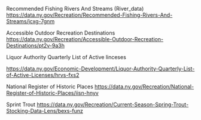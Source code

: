  Recommended Fishing Rivers And Streams (River_data)
https://data.ny.gov/Recreation/Recommended-Fishing-Rivers-And-Streams/jcxg-7gnm

Accessible Outdoor Recreation Destinations
https://data.ny.gov/Recreation/Accessible-Outdoor-Recreation-Destinations/pt2v-9a3h

Liquor Authority Quarterly List of Active linceses

https://data.ny.gov/Economic-Development/Liquor-Authority-Quarterly-List-of-Active-Licenses/hrvs-fxs2


National Register of Historic Places
https://data.ny.gov/Recreation/National-Register-of-Historic-Places/iisn-hnyv

Sprint Trout 
https://data.ny.gov/Recreation/Current-Season-Spring-Trout-Stocking-Data-Lens/bexs-funz
